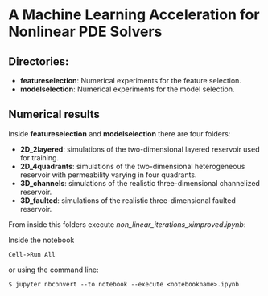 # A Machine Learning Acceleration for Nonlinear PDE Solvers

## Directories:

- **featureselection**: Numerical experiments for the feature selection.
- **modelselection**: Numerical experiments for the model selection.

## Numerical results

Inside **featureselection** and **modelselection** there are four folders:

- **2D_2layered**: simulations of the two-dimensional layered reservoir used for training.
- **2D_4quadrants**: simulations of the two-dimensional heterogeneous reservoir with permeability varying in four quadrants.
- **3D_channels**: simulations of the realistic three-dimensional channelized reservoir.
- **3D_faulted**:  simulations of the realistic three-dimensional faulted reservoir.

From inside this folders execute *non_linear_iterations_ximproved.ipynb*: 

Inside the notebook
```
Cell->Run All 
```

or using the command line:
```
$ jupyter nbconvert --to notebook --execute <notebookname>.ipynb
```


